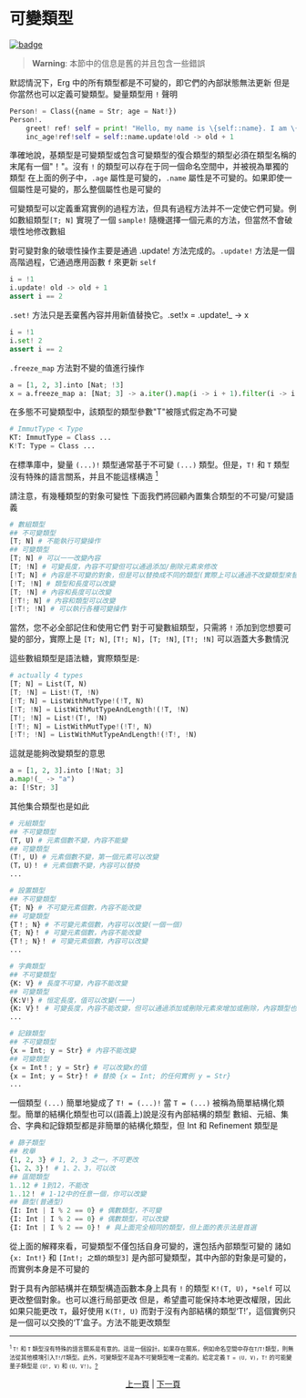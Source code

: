 # 可變類型

[![badge](https://img.shields.io/endpoint.svg?url=https%3A%2F%2Fgezf7g7pd5.execute-api.ap-northeast-1.amazonaws.com%2Fdefault%2Fsource_up_to_date%3Fowner%3Derg-lang%26repos%3Derg%26ref%3Dmain%26path%3Ddoc/EN/syntax/type/18_mut.md%26commit_hash%3D60dfd8580acb1a06dec36895295f92e823931a59)](https://gezf7g7pd5.execute-api.ap-northeast-1.amazonaws.com/default/source_up_to_date?owner=erg-lang&repos=erg&ref=main&path=doc/EN/syntax/type/18_mut.md&commit_hash=60dfd8580acb1a06dec36895295f92e823931a59)

> __Warning__: 本節中的信息是舊的并且包含一些錯誤

默認情況下，Erg 中的所有類型都是不可變的，即它們的內部狀態無法更新
但是你當然也可以定義可變類型。變量類型用 `!` 聲明

```python
Person! = Class({name = Str; age = Nat!})
Person!.
    greet! ref! self = print! "Hello, my name is \{self::name}. I am \{self::age}."
    inc_age!ref!self = self::name.update!old -> old + 1
```

準確地說，基類型是可變類型或包含可變類型的復合類型的類型必須在類型名稱的末尾有一個"！"。沒有 `!` 的類型可以存在于同一個命名空間中，并被視為單獨的類型
在上面的例子中，`.age` 屬性是可變的，`.name` 屬性是不可變的。如果即使一個屬性是可變的，那么整個屬性也是可變的

可變類型可以定義重寫實例的過程方法，但具有過程方法并不一定使它們可變。例如數組類型`[T; N]` 實現了一個 `sample!` 隨機選擇一個元素的方法，但當然不會破壞性地修改數組

對可變對象的破壞性操作主要是通過 .update! 方法完成的。`.update!` 方法是一個高階過程，它通過應用函數 `f` 來更新 `self`

```python
i = !1
i.update! old -> old + 1
assert i == 2
```

`.set!` 方法只是丟棄舊內容并用新值替換它。.set!x = .update!_ -> x

```python
i = !1
i.set! 2
assert i == 2
```

`.freeze_map` 方法對不變的值進行操作

```python
a = [1, 2, 3].into [Nat; !3]
x = a.freeze_map a: [Nat; 3] -> a.iter().map(i -> i + 1).filter(i -> i % 2 == 0).collect(List)
```

在多態不可變類型中，該類型的類型參數"T"被隱式假定為不可變

```python
# ImmutType < Type
KT: ImmutType = Class ...
K!T: Type = Class ...
```

在標準庫中，變量 `(...)!` 類型通常基于不可變 `(...)` 類型。但是，`T!` 和 `T` 類型沒有特殊的語言關系，并且不能這樣構造 [<sup id="f1">1</sup>](#1)

請注意，有幾種類型的對象可變性
下面我們將回顧內置集合類型的不可變/可變語義

```python
# 數組類型
## 不可變類型
[T; N] # 不能執行可變操作
## 可變類型
[T; N] # 可以一一改變內容
[T; !N] # 可變長度，內容不可變但可以通過添加/刪除元素來修改
[!T; N] # 內容是不可變的對象，但是可以替換成不同的類型(實際上可以通過不改變類型來替換)
[!T; !N] # 類型和長度可以改變
[T; !N] # 內容和長度可以改變
[!T!; N] # 內容和類型可以改變
[!T!; !N] # 可以執行各種可變操作
```

當然，您不必全部記住和使用它們
對于可變數組類型，只需將 `!` 添加到您想要可變的部分，實際上是 `[T; N]`, `[T!; N]`，`[T; !N]`, `[T!; !N]` 可以涵蓋大多數情況

這些數組類型是語法糖，實際類型是:

```python
# actually 4 types
[T; N] = List(T, N)
[T; !N] = List!(T, !N)
[!T; N] = ListWithMutType!(!T, N)
[!T; !N] = ListWithMutTypeAndLength!(!T, !N)
[T!; !N] = List!(T!, !N)
[!T!; N] = ListWithMutType!(!T!, N)
[!T!; !N] = ListWithMutTypeAndLength!(!T!, !N)
```

這就是能夠改變類型的意思

```python
a = [1, 2, 3].into [!Nat; 3]
a.map!(_ -> "a")
a: [!Str; 3]
```

其他集合類型也是如此

```python
# 元組類型
## 不可變類型
(T, U) # 元素個數不變，內容不能變
## 可變類型
(T!, U) # 元素個數不變，第一個元素可以改變
(T，U)！ # 元素個數不變，內容可以替換
...
```

```python
# 設置類型
## 不可變類型
{T; N} # 不可變元素個數，內容不能改變
## 可變類型
{T！; N} # 不可變元素個數，內容可以改變(一個一個)
{T; N}！ # 可變元素個數，內容不能改變
{T！; N}！ # 可變元素個數，內容可以改變
...
```

```python
# 字典類型
## 不可變類型
{K: V} # 長度不可變，內容不能改變
## 可變類型
{K:V!} # 恒定長度，值可以改變(一一)
{K: V}！ # 可變長度，內容不能改變，但可以通過添加或刪除元素來增加或刪除，內容類型也可以改變
...
```

```python
# 記錄類型
## 不可變類型
{x = Int; y = Str} # 內容不能改變
## 可變類型
{x = Int！; y = Str} # 可以改變x的值
{x = Int; y = Str}！ # 替換 {x = Int; 的任何實例 y = Str}
...
```

一個類型 `(...)` 簡單地變成了 `T! = (...)!` 當 `T = (...)` 被稱為簡單結構化類型。簡單的結構化類型也可以(語義上)說是沒有內部結構的類型
數組、元組、集合、字典和記錄類型都是非簡單的結構化類型，但 Int 和 Refinement 類型是

```python
# 篩子類型
## 枚舉
{1, 2, 3} # 1, 2, 3 之一，不可更改
{1、2、3}！ # 1、2、3，可以改
## 區間類型
1..12 # 1到12，不能改
1..12！ # 1-12中的任意一個，你可以改變
## 篩型(普通型)
{I: Int | I % 2 == 0} # 偶數類型，不可變
{I: Int | I % 2 == 0} # 偶數類型，可以改變
{I: Int | I % 2 == 0}！ # 與上面完全相同的類型，但上面的表示法是首選
```

從上面的解釋來看，可變類型不僅包括自身可變的，還包括內部類型可變的
諸如 `{x: Int!}` 和 `[Int!; 之類的類型3]` 是內部可變類型，其中內部的對象是可變的，而實例本身是不可變的

對于具有內部結構并在類型構造函數本身上具有 `!` 的類型 `K!(T, U)`，`*self` 可以更改整個對象。也可以進行局部更改
但是，希望盡可能保持本地更改權限，因此如果只能更改 `T`，最好使用 `K(T!, U)`
而對于沒有內部結構的類型‘T!’，這個實例只是一個可以交換的‘T’盒子。方法不能更改類型

---

<span id="1" style="font-size:x-small"><sup>1</sup> `T!` 和 `T` 類型沒有特殊的語言關系是有意的。這是一個設計。如果存在關系，例如命名空間中存在`T`/`T!`類型，則無法從其他模塊引入`T!`/`T`類型。此外，可變類型不是為不可變類型唯一定義的。給定定義 `T = (U, V)`，`T!` 的可能變量子類型是 `(U!, V)` 和 `(U, V!)`。[?](#f1)</span>

<p align='center'>
    <a href='./17'>上一頁</a> | <a href='./19_bound.md'>下一頁</a>
</p>
